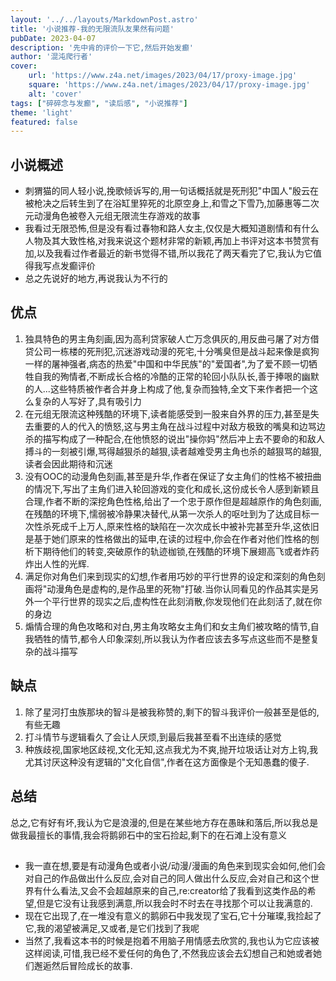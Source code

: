 ```yaml
---
layout: '../../layouts/MarkdownPost.astro'
title: '小说推荐-我的无限流队友果然有问题'
pubDate: 2023-04-07
description: '先中肯的评价一下它,然后开始发癫'
author: '混沌爬行者'
cover:
    url: 'https://www.z4a.net/images/2023/04/17/proxy-image.jpg'
    square: 'https://www.z4a.net/images/2023/04/17/proxy-image.jpg'
    alt: 'cover'
tags: ["碎碎念与发癫", "读后感", "小说推荐"]
theme: 'light'
featured: false
---
```


## 小说概述
- 刺猬猫的同人轻小说,挽歌倾诉写的,用一句话概括就是死刑犯"中国人"殷云在被枪决之后转生到了在浴缸里猝死的北原空身上,和雪之下雪乃,加藤惠等二次元动漫角色被卷入元组无限流生存游戏的故事
- 我看过无限恐怖,但是没有看过春物和路人女主,仅仅是大概知道剧情和有什么人物及其大致性格,对我来说这个题材非常的新颖,再加上书评对这本书赞赏有加,以及我看过作者最近的新书觉得不错,所以我花了两天看完了它,我认为它值得我写点发癫评价
- 总之先说好的地方,再说我认为不行的
## 优点
1. 独具特色的男主角刻画,因为高利贷家破人亡万念俱灰的,用反曲弓屠了对方借贷公司一栋楼的死刑犯,沉迷游戏动漫的死宅,十分嘴臭但是战斗起来像是疯狗一样的屠神强者,病态的热爱"中国和中华民族"的"爱国者",为了爱不顾一切牺牲自我的殉情者,不断成长合格的冷酷的正常的轮回小队队长,善于捧哏的幽默的人...这些特质被作者合并身上构成了他,复杂而独特,全文下来作者把一个这么复杂的人写好了,具有吸引力
2. 在元组无限流这种残酷的环境下,读者能感受到一股来自外界的压力,甚至是失去重要的人的代入的愤怒,这与男主角在战斗过程中对敌方极致的嘴臭和边骂边杀的描写构成了一种配合,在他愤怒的说出"操你妈"然后冲上去不要命的和敌人搏斗的一刻被引爆,骂得越狠杀的越狠,读者越难受男主角也杀的越狠骂的越狠,读者会因此期待和沉迷
3. 没有OOC的动漫角色刻画,甚至是升华,作者在保证了女主角们的性格不被扭曲的情况下,写出了主角们进入轮回游戏的变化和成长,这份成长令人感到新颖且合理,作者不断的深挖角色性格,给出了一个忠于原作但是超越原作的角色刻画,在残酷的环境下,懦弱被冷静果决替代,从第一次杀人的呕吐到为了达成目标一次性杀死成千上万人,原来性格的缺陷在一次次成长中被补完甚至升华,这依旧是基于她们原来的性格做出的延申,在读的过程中,你会在作者对他们性格的刨析下期待他们的转变,突破原作的轨迹枷锁,在残酷的环境下展翅高飞或者炸药炸出人性的光辉.
3. 满足你对角色们来到现实的幻想,作者用巧妙的平行世界的设定和深刻的角色刻画将"动漫角色是虚构的,是作品里的死物"打破.当你认同看见的作品其实是另外一个平行世界的现实之后,虚构性在此刻消散,你发现他们在此刻活了,就在你的身边
4. 煽情合理的角色攻略和对白,男主角攻略女主角们和女主角们被攻略的情节,自我牺牲的情节,都令人印象深刻,所以我认为作者应该去多写点这些而不是整复杂的战斗描写
## 缺点
1. 除了星河打虫族那块的智斗是被我称赞的,剩下的智斗我评价一般甚至是低的,有些无趣
2. 打斗情节与逻辑看久了会让人厌烦,到最后我甚至看不出连续的感觉
3. 种族歧视,国家地区歧视,文化无知,这点我尤为不爽,抛开垃圾话让对方上钩,我尤其讨厌这种没有逻辑的"文化自信",作者在这方面像是个无知愚蠢的傻子.
## 总结
总之,它有好有坏,我认为它是浪漫的,但是在某些地方存在愚昧和落后,所以我总是做我最擅长的事情,我会将鹅卵石中的宝石捡起,剩下的在石滩上没有意义
## 
- 我一直在想,要是有动漫角色或者小说/动漫/漫画的角色来到现实会如何,他们会对自己的作品做出什么反应,会对自己的同人做出什么反应,会对自己和这个世界有什么看法,又会不会超越原来的自己,re:creator给了我看到这类作品的希望,但是它没有让我感到满意,所以我会时不时去在寻找那个可以让我满意的.
- 现在它出现了,在一堆没有意义的鹅卵石中我发现了宝石,它十分璀璨,我捡起了它,我的渴望被满足,又或者,是它们找到了我呢
- 当然了,我看这本书的时候是抱着不用脑子用情感去欣赏的,我也认为它应该被这样阅读,可惜,我已经不爱任何的角色了,不然我应该会去幻想自己和她或者她们邂逅然后冒险成长的故事.
